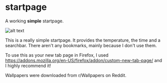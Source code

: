 # startpage
A working **simple** startpage.

![alt text](https://github.com/MrKai77/startpage/blob/acc4f121bb3f64025cfbdc03c6399938ca1c2421/Screenshot.png)

This is a really simple startpage. It provides the temperature, the time and a searchbar. There aren't any bookmarks, mainly because I don't use them.

To use this as your new tab page in Firefox, I used https://addons.mozilla.org/en-US/firefox/addon/custom-new-tab-page/ and I highly recommend it!

Wallpapers were downloaded from r/Wallpapers on Reddit.
